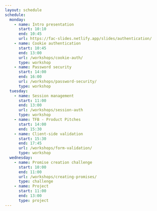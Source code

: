 ```yaml
---
layout: schedule
schedule:
  monday:
    - name: Intro presentation
      start: 10:10
      end: 10:45
      url: https://fac-slides.netlify.app/slides/authentication/
    - name: Cookie authentication
      start: 10:45
      end: 13:00
      url: /workshops/cookie-auth/
      type: workshop
    - name: Password security
      start: 14:00
      end: 16:00
      url: /workshops/password-security/
      type: workshop
  tuesday:
    - name: Session management
      start: 11:00
      end: 13:00
      url: /workshops/session-auth
      type: workshop
    - name: TFB - Product Pitches
      start: 14:00
      end: 15:30
    - name: Client-side validation
      start: 15:30
      end: 17:45
      url: /workshops/form-validation/
      type: workshop
  wednesday:
    - name: Promise creation challenge
      start: 10:00
      end: 11:00
      url: /workshops/creating-promises/
      type: challenge
    - name: Project
      start: 11:00
      end: 13:00
      type: project
---
```

